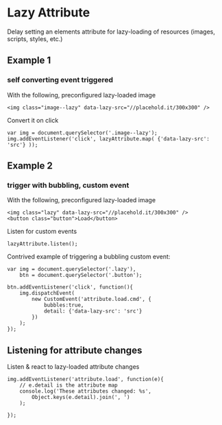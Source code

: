 # Lazy Attribute
Delay setting an elements attribute for lazy-loading of resources (images, scripts, styles, etc.)


## Example 1

### self converting event triggered


With the following, preconfigured lazy-loaded image
```
<img class="image--lazy" data-lazy-src="//placehold.it/300x300" />

```

Convert it on click
```
var img = document.querySelector('.image--lazy');
img.addEventListener('click', lazyAttribute.map( {'data-lazy-src': 'src'} ));
```


## Example 2

### trigger with bubbling, custom event


With the following, preconfigured lazy-loaded image
```
<img class="lazy" data-lazy-src="//placehold.it/300x300" />
<button class="button">Load</button>

```

Listen for custom events
```
lazyAttribute.listen();
```

Contrived example of triggering a bubbling custom event:
```
var img = document.querySelector('.lazy'),
    btn = document.querySelector('.button');

btn.addEventListener('click', function(){
    img.dispatchEvent(
        new CustomEvent('attribute.load.cmd', {
            bubbles:true,
            detail: {'data-lazy-src': 'src'}
        })
    );
});
```


## Listening for attribute changes

Listen & react to lazy-loaded attribute changes

```
img.addEventListener('attribute.load', function(e){
    // e.detail is the attribute map
    console.log('These attributes changed: %s', 
        Object.keys(e.detail).join(', ')
    );

});
```

